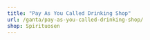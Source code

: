 ```yaml
---
title: "Pay As You Called Drinking Shop"
url: /ganta/pay-as-you-called-drinking-shop/
shop: Spirituosen
---
```

